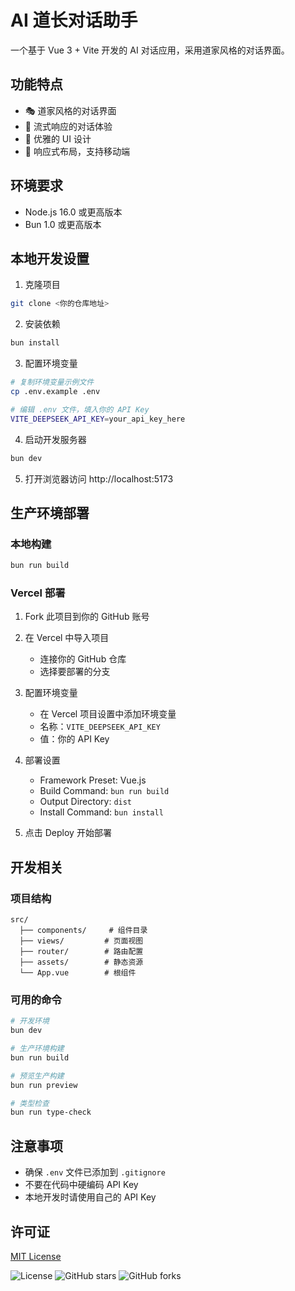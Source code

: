 # AI 道长对话助手

一个基于 Vue 3 + Vite 开发的 AI 对话应用，采用道家风格的对话界面。

## 功能特点

- 🎭 道家风格的对话界面
- 💬 流式响应的对话体验
- 🎨 优雅的 UI 设计
- 📱 响应式布局，支持移动端

## 环境要求

- Node.js 16.0 或更高版本
- Bun 1.0 或更高版本

## 本地开发设置

1. 克隆项目
```bash
git clone <你的仓库地址>
```

2. 安装依赖
```bash
bun install
```

3. 配置环境变量
```bash
# 复制环境变量示例文件
cp .env.example .env

# 编辑 .env 文件，填入你的 API Key
VITE_DEEPSEEK_API_KEY=your_api_key_here
```

4. 启动开发服务器
```bash
bun dev
```

5. 打开浏览器访问 http://localhost:5173

## 生产环境部署

### 本地构建
```bash
bun run build
```

### Vercel 部署

1. Fork 此项目到你的 GitHub 账号

2. 在 Vercel 中导入项目
   - 连接你的 GitHub 仓库
   - 选择要部署的分支

3. 配置环境变量
   - 在 Vercel 项目设置中添加环境变量
   - 名称：`VITE_DEEPSEEK_API_KEY`
   - 值：你的 API Key

4. 部署设置
   - Framework Preset: Vue.js
   - Build Command: `bun run build`
   - Output Directory: `dist`
   - Install Command: `bun install`

5. 点击 Deploy 开始部署

## 开发相关

### 项目结构
```
src/
  ├── components/     # 组件目录
  ├── views/         # 页面视图
  ├── router/        # 路由配置
  ├── assets/        # 静态资源
  └── App.vue        # 根组件
```

### 可用的命令

```bash
# 开发环境
bun dev

# 生产环境构建
bun run build

# 预览生产构建
bun run preview

# 类型检查
bun run type-check
```

## 注意事项

- 确保 `.env` 文件已添加到 `.gitignore`
- 不要在代码中硬编码 API Key
- 本地开发时请使用自己的 API Key

## 许可证

[MIT License](LICENSE)

![License](https://img.shields.io/github/license/lixibi/deepdao)
![GitHub stars](https://img.shields.io/github/stars/lixibi/deepdao)
![GitHub forks](https://img.shields.io/github/forks/lixibi/deepdao)
